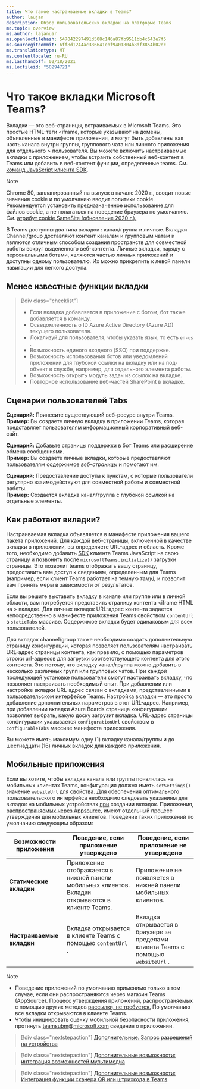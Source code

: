 ```yaml
---
title: Что такое настраиваемые вкладки в Teams?
author: laujan
description: Обзор пользовательских вкладок на платформе Teams
ms.topic: overview
ms.author: lajanuar
ms.openlocfilehash: 547042297491d508c146a87fb9511bb4c643e7f5
ms.sourcegitcommit: 6ff8d1244ac386641ebf9401804b8df3854b02dc
ms.translationtype: MT
ms.contentlocale: ru-RU
ms.lasthandoff: 02/18/2021
ms.locfileid: "50294721"
---
```

# <a name="what-are-microsoft-teams-tabs"></a>Что такое вкладки Microsoft Teams?

Вкладки — это веб-страницы, встраиваемых в Microsoft Teams. Это простые HTML-теги <iframe, которые указывают на домены, объявленные в манифесте приложения, и могут быть добавлены как часть канала внутри группы, группового чата или личного приложения для отдельного \> пользователя. Вы можете включить настраиваемые вкладки с приложением, чтобы встраить собственный веб-контент в Teams или добавить в веб-контент функции, определенные teams. *См.* [команд JavaScript клиента SDK](/javascript/api/overview/msteams-client).

> [!NOTE]
> Chrome 80, запланированный на выпуск в начале 2020 г., вводит новые значения cookie и по умолчанию вводит политики cookie. Рекомендуется установить предназначенное использование для файлов cookie, а не полагаться на поведение браузера по умолчанию. *См.* [атрибут cookie SameSite (обновление 2020 г.).](../resources/samesite-cookie-update.md)

В Teams доступны два типа вкладок : канал/группа и личные. Вкладки Channel/group доставляют контент каналам и групповым чатам и являются отличным способом создания пространств для совместной работы вокруг выделенного веб-контента. Личные вкладки, наряду с персональными ботами, являются частью личных приложений и доступны одному пользователю. Их можно прикрепить к левой панели навигации для легкого доступа.

## <a name="lesser-known-tab-features"></a>Менее известные функции вкладки

> [!div class="checklist"]
>
> * Если вкладка добавляется в приложение с ботом, бот также добавляется в команду.
> * Осведомленность о ID Azure Active Directory (Azure AD) текущего пользователя.
> * Локализуй для пользователя, чтобы указать язык, то есть `en-us` . 
> * Возможность единого входного (SSO) при поддержке.
> * Возможность использования ботов или уведомлений приложений для глубокой ссылки на вкладку или на под-объект в службе, например, для отдельного элемента работы.
> * Возможность открыть модуль задач из ссылок на вкладке.
> * Повторное использование веб-частей SharePoint в вкладке.

## <a name="tabs-user-scenarios"></a>Сценарии пользователей Tabs

**Сценарий:** Принесите существующий веб-ресурс внутри Teams. \
**Пример:** Вы создаете личную вкладку в приложении Teams, которая представляет пользователям информационный корпоративный веб-сайт.

**Сценарий:** Добавьте страницы поддержки в бот Teams или расширение обмена сообщениями. \
**Пример:** Вы создаете личные  вкладки, которые предоставляют пользователям содержимое *веб-страницы* и помогают им.

**Сценарий:** Предоставление доступа к пунктам, с которые пользователи регулярно взаимодействуют для совместной работы и совместной работы. \
**Пример:** Создается вкладка канал/группа с глубокой ссылкой на отдельные элементы.

## <a name="how-do-tabs-work"></a>Как работают вкладки?

Настраиваемая вкладка объявляется в манифесте приложения вашего пакета приложений. Для каждой веб-страницы, включенной в качестве вкладки в приложении, вы определяете URL-адрес и область. Кроме того, необходимо добавить [SDK](/javascript/api/overview/msteams-client) клиента Teams JavaScript на свою страницу и позвонить после `microsoftTeams.initialize()` загрузки страницы. Это позволит teams отображать вашу страницу, предоставить вам доступ к сведениям, определенным для Teams (например, если клиент Teams работает на темную *тему),* и позволит вам принять меры в зависимости от результатов.

Если вы решите выставить вкладку в канале или группе или в личной области, вам потребуется представить страницу контента <iframe HTML на \> вкладке. [](~/tabs/how-to/create-tab-pages/content-page.md) Для личных вкладок URL-адрес контента задается непосредственно в манифесте приложения Teams свойством `contentUrl` в `staticTabs` массиве. Содержимое вкладки будет одинаковым для всех пользователей.

Для вкладок channel/group также необходимо создать дополнительную страницу конфигурации, которая позволяет пользователям настраивать URL-адрес страницы контента, как правило, с помощью параметров строки url-адресов для загрузки соответствующего контента для этого контекста. Это потому, что вкладку канал/группа можно добавить в несколько различных групп или групповых чатов. При каждой последующей установке пользователи смогут настраивать вкладку, что позволяет настраивать необходимый опыт. При добавлении или настройке вкладки URL-адрес связан с вкладками, представленными в пользовательском интерфейсе Teams. Настройка вкладки — это просто добавление дополнительных параметров в этот URL-адрес. Например, при добавлении вкладки Azure Boards страница конфигурации позволяет выбрать, какую доску загрузит вкладка. URL-адрес страницы конфигурации указывается  `configurationUrl` свойством в `configurableTabs` массиве манифеста приложения.

Вы можете иметь максимум одну (1) вкладку канала/группы и до шестнадцати (16) личных вкладок для каждого приложения.

## <a name="mobile-clients"></a>Мобильные приложения

Если вы хотите, чтобы вкладка канала или группы появлялась на мобильных клиентах Teams, конфигурация должна иметь `setSettings()` значение `websiteUrl` для свойства. Для обеспечения оптимального пользовательского интерфейса необходимо следовать указаниям для вкладок на мобильных устройствах [при](~/tabs/design/tabs-mobile.md) создании вкладок. Приложения, [распространяемых через Appsource,](~/concepts/deploy-and-publish/appsource/publish.md) имеют отдельный процесс утверждения для мобильных клиентов. Поведение таких приложений по умолчанию следующим образом:

| **Возможности приложения** | **Поведение, если приложение утверждено** | **Поведение, если приложение не утверждено** |
| --- | --- | --- |
| **Статические вкладки** | Приложение отображается в нижней панели мобильных клиентов. Вкладки открываются в клиенте Teams. | Приложение не появляется в нижней панели мобильных клиентов. |
| **Настраиваемые вкладки** | Вкладка открывается в клиенте Teams с помощью `contentUrl` . | Вкладка открывается в браузере за пределами клиента Teams с помощью `websiteUrl` . |


>[!NOTE]
>
>- Поведение приложений по умолчанию применимо только в том случае, если они распространяются через магазин Teams (AppSource). Процесс утверждения приложений, распространяемых с помощью других методов [рассылки, не требуется.](~/concepts/deploy-and-publish/overview.md) По умолчанию все вкладки открываются в клиенте Teams.
>- Чтобы инициировать оценку мобильной безопасности приложения, протянуть teamsubm@microsoft.com сведения о приложении.

> [!div class="nextstepaction"]
> [Дополнительные. Запрос разрешений на устройства](../concepts/device-capabilities/native-device-permissions.md)

> [!div class="nextstepaction"]
> [Дополнительные возможности: интеграция возможностей мультимедиа](../concepts/device-capabilities/mobile-camera-image-permissions.md)

> [!div class="nextstepaction"]
> [Дополнительные возможности: Интеграция функции сканера QR или штрихкода в Teams](../concepts/device-capabilities/qr-barcode-scanner-capability.md)

